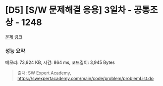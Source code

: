 # [D5] [S/W 문제해결 응용] 3일차 - 공통조상 - 1248 

[문제 링크](https://swexpertacademy.com/main/code/problem/problemDetail.do?contestProbId=AV15PTkqAPYCFAYD) 

### 성능 요약

메모리: 73,924 KB, 시간: 864 ms, 코드길이: 3,945 Bytes



> 출처: SW Expert Academy, https://swexpertacademy.com/main/code/problem/problemList.do